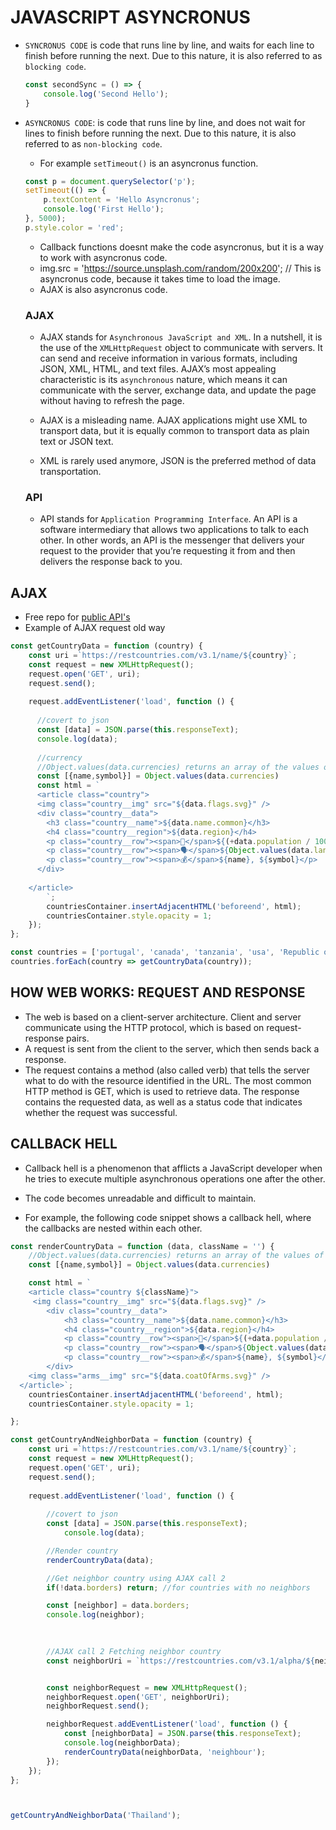 # JAVASCRIPT ASYNCRONUS

- ```SYNCRONUS CODE``` is code that runs line by line, and waits for each line to finish before running the next. Due to this nature, it is also referred to as ```blocking code```.
    ```javascript
    const secondSync = () => {
        console.log('Second Hello');
    }
    ```

- ```ASYNCRONUS CODE```: is code that runs line by line, and does not wait for lines to finish before running the next. Due to this nature, it is also referred to as ```non-blocking code```.
    - For example ```setTimeout()``` is an asyncronus function.

    ```javascript
    const p = document.querySelector('p');
    setTimeout(() => {
        p.textContent = 'Hello Asyncronus';
        console.log('First Hello');
    }, 5000);
    p.style.color = 'red';
    ```

    - Callback functions doesnt make the code asyncronus, but it is a way to work with asyncronus code.
    - img.src = 'https://source.unsplash.com/random/200x200'; // This is asyncronus code, because it takes time to load the image.
    - AJAX is also asyncronus code.

    ### AJAX
    - AJAX stands for ```Asynchronous JavaScript and XML```. In a nutshell, it is the use of the ```XMLHttpRequest``` object to communicate with servers. It can send and receive information in various formats, including JSON, XML, HTML, and text files. AJAX’s most appealing characteristic is its ```asynchronous``` nature, which means it can communicate with the server, exchange data, and update the page without having to refresh the page. 

    - AJAX is a misleading name. AJAX applications might use XML to transport data, but it is equally common to transport data as plain text or JSON text.
    
    - XML is rarely used anymore, JSON is the preferred method of data transportation.  

    ### API
    - API stands for ```Application Programming Interface```. An API is a software intermediary that allows two applications to talk to each other. In other words, an API is the messenger that delivers your request to the provider that you’re requesting it from and then delivers the response back to you.

## AJAX
- Free repo for [public API's](https://github.com/public-apis/public-apis)
- Example of AJAX request old way
```javascript
const getCountryData = function (country) {
    const uri =`https://restcountries.com/v3.1/name/${country}`;
    const request = new XMLHttpRequest();
    request.open('GET', uri);
    request.send();
    
    request.addEventListener('load', function () {
      
      //covert to json
      const [data] = JSON.parse(this.responseText);
      console.log(data);
    
      //currency
      //Object.values(data.currencies) returns an array of the values of the object
      const [{name,symbol}] = Object.values(data.currencies)
      const html = `
      <article class="country">
      <img class="country__img" src="${data.flags.svg}" />
      <div class="country__data">
        <h3 class="country__name">${data.name.common}</h3>
        <h4 class="country__region">${data.region}</h4>
        <p class="country__row"><span>👫</span>${(+data.population / 1000000).toFixed(1)} million people</p>
        <p class="country__row"><span>🗣️</span>${Object.values(data.languages)}</p>
        <p class="country__row"><span>💰</span>${name}, ${symbol}</p>
      </div>
      
    </article>
        `;
        countriesContainer.insertAdjacentHTML('beforeend', html);
        countriesContainer.style.opacity = 1;
    });
};

const countries = ['portugal', 'canada', 'tanzania', 'usa', 'Republic of Ireland', 'Germany', 'russia'];
countries.forEach(country => getCountryData(country));
```

## HOW WEB WORKS: REQUEST AND RESPONSE

- The web is based on a client-server architecture. Client and server communicate using the HTTP protocol, which is based on request-response pairs. 
- A request is sent from the client to the server, which then sends back a response. 
- The request contains a method (also called verb) that tells the server what to do with the resource identified in the URL. The most common HTTP method is GET, which is used to retrieve data. The response contains the requested data, as well as a status code that indicates whether the request was successful.

## CALLBACK HELL
- Callback hell is a phenomenon that afflicts a JavaScript developer when he tries to execute multiple asynchronous operations one after the other.
- The code becomes unreadable and difficult to maintain.

- For example, the following code snippet shows a callback hell, where the callbacks are nested within each other.

```javascript
const renderCountryData = function (data, className = '') {
    //Object.values(data.currencies) returns an array of the values of the object
    const [{name,symbol}] = Object.values(data.currencies)

    const html = `
    <article class="country ${className}">
     <img class="country__img" src="${data.flags.svg}" />
        <div class="country__data">
            <h3 class="country__name">${data.name.common}</h3>
            <h4 class="country__region">${data.region}</h4>
            <p class="country__row"><span>👫</span>${(+data.population / 1000000).toFixed(1)} million people</p>
            <p class="country__row"><span>🗣️</span>${Object.values(data.languages)}</p>
            <p class="country__row"><span>💰</span>${name}, ${symbol}</p>
        </div>
    <img class="arms__img" src="${data.coatOfArms.svg}" />
  </article>`;
    countriesContainer.insertAdjacentHTML('beforeend', html);
    countriesContainer.style.opacity = 1;

};

const getCountryAndNeighborData = function (country) {
    const uri =`https://restcountries.com/v3.1/name/${country}`;
    const request = new XMLHttpRequest();
    request.open('GET', uri);
    request.send();
    
    request.addEventListener('load', function () {
      
        //covert to json
        const [data] = JSON.parse(this.responseText);
            console.log(data);

        //Render country
        renderCountryData(data);

        //Get neighbor country using AJAX call 2
        if(!data.borders) return; //for countries with no neighbors

        const [neighbor] = data.borders;
        console.log(neighbor);

        
      
        //AJAX call 2 Fetching neighbor country
        const neighborUri = `https://restcountries.com/v3.1/alpha/${neighbor}`;


        const neighborRequest = new XMLHttpRequest();
        neighborRequest.open('GET', neighborUri);
        neighborRequest.send();

        neighborRequest.addEventListener('load', function () {
            const [neighborData] = JSON.parse(this.responseText);
            console.log(neighborData);
            renderCountryData(neighborData, 'neighbour');
        });
    });
};



getCountryAndNeighborData('Thailand');
```
